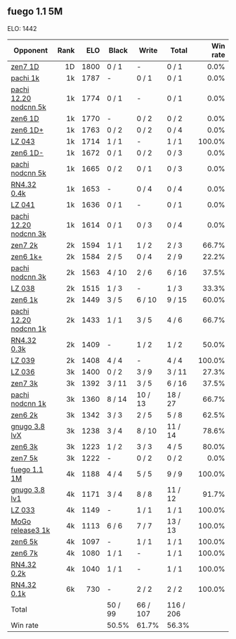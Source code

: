 ## fuego 1.1 5M ##

ELO: 1442

Opponent | Rank | ELO | Black | Write | Total | Win rate
---------|-----:|----:|-------|-------|-------|-------:
[zen7 1D](zen7%201D.md) | 1D | 1800 | 0 / 1 | - | 0 / 1 | 0.0%
[pachi 1k](pachi%201k.md) | 1k | 1787 | - | 0 / 1 | 0 / 1 | 0.0%
[pachi 12.20 nodcnn 5k](pachi%2012.20%20nodcnn%205k.md) | 1k | 1774 | 0 / 1 | - | 0 / 1 | 0.0%
[zen6 1D](zen6%201D.md) | 1k | 1770 | - | 0 / 2 | 0 / 2 | 0.0%
[zen6 1D+](zen6%201D+.md) | 1k | 1763 | 0 / 2 | 0 / 2 | 0 / 4 | 0.0%
[LZ 043](LZ%20043.md) | 1k | 1714 | 1 / 1 | - | 1 / 1 | 100.0%
[zen6 1D-](zen6%201D-.md) | 1k | 1672 | 0 / 1 | 0 / 2 | 0 / 3 | 0.0%
[pachi nodcnn 5k](pachi%20nodcnn%205k.md) | 1k | 1665 | 0 / 2 | 0 / 1 | 0 / 3 | 0.0%
[RN4.32 0.4k](RN4.32%200.4k.md) | 1k | 1653 | - | 0 / 4 | 0 / 4 | 0.0%
[LZ 041](LZ%20041.md) | 1k | 1636 | 0 / 1 | - | 0 / 1 | 0.0%
[pachi 12.20 nodcnn 3k](pachi%2012.20%20nodcnn%203k.md) | 1k | 1614 | 0 / 1 | 0 / 3 | 0 / 4 | 0.0%
[zen7 2k](zen7%202k.md) | 2k | 1594 | 1 / 1 | 1 / 2 | 2 / 3 | 66.7%
[zen6 1k+](zen6%201k+.md) | 2k | 1584 | 2 / 5 | 0 / 4 | 2 / 9 | 22.2%
[pachi nodcnn 3k](pachi%20nodcnn%203k.md) | 2k | 1563 | 4 / 10 | 2 / 6 | 6 / 16 | 37.5%
[LZ 038](LZ%20038.md) | 2k | 1515 | 1 / 3 | - | 1 / 3 | 33.3%
[zen6 1k](zen6%201k.md) | 2k | 1449 | 3 / 5 | 6 / 10 | 9 / 15 | 60.0%
[pachi 12.20 nodcnn 1k](pachi%2012.20%20nodcnn%201k.md) | 2k | 1433 | 1 / 1 | 3 / 5 | 4 / 6 | 66.7%
[RN4.32 0.3k](RN4.32%200.3k.md) | 2k | 1409 | - | 1 / 2 | 1 / 2 | 50.0%
[LZ 039](LZ%20039.md) | 2k | 1408 | 4 / 4 | - | 4 / 4 | 100.0%
[LZ 036](LZ%20036.md) | 3k | 1400 | 0 / 2 | 3 / 9 | 3 / 11 | 27.3%
[zen7 3k](zen7%203k.md) | 3k | 1392 | 3 / 11 | 3 / 5 | 6 / 16 | 37.5%
[pachi nodcnn 1k](pachi%20nodcnn%201k.md) | 3k | 1360 | 8 / 14 | 10 / 13 | 18 / 27 | 66.7%
[zen6 2k](zen6%202k.md) | 3k | 1342 | 3 / 3 | 2 / 5 | 5 / 8 | 62.5%
[gnugo 3.8 lvX](gnugo%203.8%20lvX.md) | 3k | 1238 | 3 / 4 | 8 / 10 | 11 / 14 | 78.6%
[zen6 3k](zen6%203k.md) | 3k | 1223 | 1 / 2 | 3 / 3 | 4 / 5 | 80.0%
[zen7 5k](zen7%205k.md) | 3k | 1222 | - | 0 / 2 | 0 / 2 | 0.0%
[fuego 1.1 1M](fuego%201.1%201M.md) | 4k | 1188 | 4 / 4 | 5 / 5 | 9 / 9 | 100.0%
[gnugo 3.8 lv1](gnugo%203.8%20lv1.md) | 4k | 1171 | 3 / 4 | 8 / 8 | 11 / 12 | 91.7%
[LZ 033](LZ%20033.md) | 4k | 1149 | - | 1 / 1 | 1 / 1 | 100.0%
[MoGo release3 1k](MoGo%20release3%201k.md) | 4k | 1113 | 6 / 6 | 7 / 7 | 13 / 13 | 100.0%
[zen6 5k](zen6%205k.md) | 4k | 1097 | - | 1 / 1 | 1 / 1 | 100.0%
[zen6 7k](zen6%207k.md) | 4k | 1080 | 1 / 1 | - | 1 / 1 | 100.0%
[RN4.32 0.2k](RN4.32%200.2k.md) | 4k | 1040 | 1 / 1 | - | 1 / 1 | 100.0%
[RN4.32 0.1k](RN4.32%200.1k.md) | 6k | 730 | - | 2 / 2 | 2 / 2 | 100.0%
Total | | | 50 / 99 | 66 / 107 | 116 / 206 | 
Win rate| | | 50.5% | 61.7% | 56.3% | 
